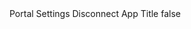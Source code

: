 <?xml version="1.0" encoding="UTF-8"?>
<CustomMetadata xmlns="http://soap.sforce.com/2006/04/metadata">
    <label>Portal Settings Disconnect App Title</label>
    <protected>false</protected>
</CustomMetadata>
